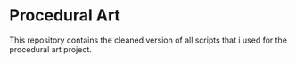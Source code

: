 # Procedural Art
This repository contains the cleaned version of all scripts that i used for the procedural art project.
